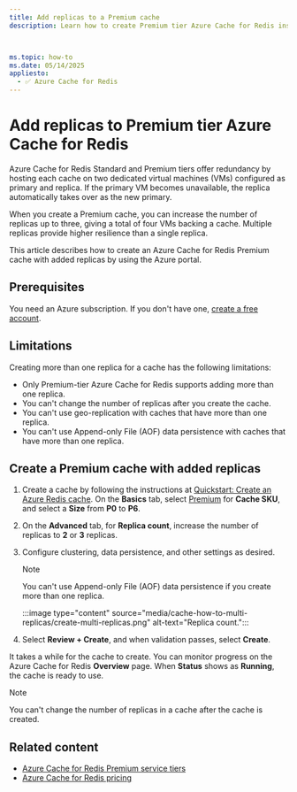 ```yaml
---
title: Add replicas to a Premium cache
description: Learn how to create Premium tier Azure Cache for Redis instances with added replicas.



ms.topic: how-to
ms.date: 05/14/2025
appliesto:
  - ✅ Azure Cache for Redis
---
```


# Add replicas to Premium tier Azure Cache for Redis

Azure Cache for Redis Standard and Premium tiers offer redundancy by hosting each cache on two dedicated virtual machines (VMs) configured as primary and replica. If the primary VM becomes unavailable, the replica automatically takes over as the new primary.

When you create a Premium cache, you can increase the number of replicas up to three, giving a total of four VMs backing a cache. Multiple replicas provide higher resilience than a single replica.

This article describes how to create an Azure Cache for Redis Premium cache with added replicas by using the Azure portal.

## Prerequisites

You need an Azure subscription. If you don't have one, [create a free account](https://azure.microsoft.com/pricing/purchase-options/azure-account?cid=msft_learn).

## Limitations

Creating more than one replica for a cache has the following limitations:

- Only Premium-tier Azure Cache for Redis supports adding more than one replica.
- You can't change the number of replicas after you create the cache.
- You can't use geo-replication with caches that have more than one replica.
- You can't use Append-only File (AOF) data persistence with caches that have more than one replica.

## Create a Premium cache with added replicas

1. Create a cache by following the instructions at [Quickstart: Create an Azure Redis cache](quickstart-create-redis.md). On the **Basics** tab, select [Premium](https://azure.microsoft.com/pricing/details/cache/) for **Cache SKU**, and select a **Size** from **P0** to **P6**.

1. On the **Advanced** tab, for **Replica count**, increase the number of replicas to **2** or **3** replicas.

1. Configure clustering, data persistence, and other settings as desired.

   > [!NOTE]
   > You can't use Append-only File (AOF) data persistence if you create more than one replica.

    :::image type="content" source="media/cache-how-to-multi-replicas/create-multi-replicas.png" alt-text="Replica count.":::

1. Select **Review + Create**, and when validation passes, select **Create**.

It takes a while for the cache to create. You can monitor progress on the Azure Cache for Redis **Overview** page. When **Status** shows as **Running**, the cache is ready to use.

> [!NOTE]
> You can't change the number of replicas in a cache after the cache is created.

## Related content

- [Azure Cache for Redis Premium service tiers](cache-overview.md#service-tiers)
- [Azure Cache for Redis pricing](https://azure.microsoft.com/pricing/details/cache/)
